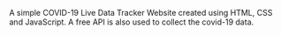 A simple COVID-19 Live Data Tracker Website created using HTML, CSS and JavaScript. 
A free API is also used to collect the covid-19 data.